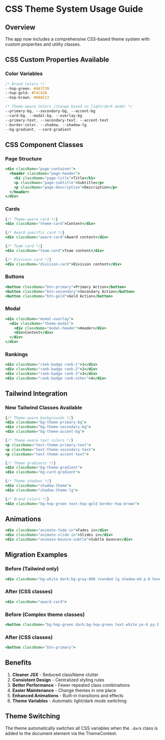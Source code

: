 # CSS Theme System Usage Guide

## Overview
The app now includes a comprehensive CSS-based theme system with custom properties and utility classes.

## CSS Custom Properties Available

### Color Variables
```css
/* Brand Colors */
--hop-green: #4A7C59
--hop-gold: #F4C430  
--hop-brown: #8B4513

/* Theme-aware Colors (change based on light/dark mode) */
--primary-bg, --secondary-bg, --accent-bg
--card-bg, --modal-bg, --overlay-bg
--primary-text, --secondary-text, --accent-text
--border-color, --shadow, --shadow-lg
--bg-gradient, --card-gradient
```

## CSS Component Classes

### Page Structure
```jsx
<div className="page-container">
  <header className="page-header">
    <h1 className="page-title">Title</h1>
    <p className="page-subtitle">Subtitle</p>
    <p className="page-description">Description</p>
  </header>
</div>
```

### Cards
```jsx
{/* Theme-aware card */}
<div className="theme-card">Content</div>

{/* Award-specific card */}
<div className="award-card">Award content</div>

{/* Team card */}
<div className="team-card">Team content</div>

{/* Division card */}
<div className="division-card">Division content</div>
```

### Buttons
```jsx
<button className="btn-primary">Primary Action</button>
<button className="btn-secondary">Secondary Action</button>
<button className="btn-gold">Gold Action</button>
```

### Modal
```jsx
<div className="modal-overlay">
  <div className="theme-modal">
    <div className="modal-header">Header</div>
    <div>Content</div>
  </div>
</div>
```

### Rankings
```jsx
<div className="rank-badge rank-1">1</div>
<div className="rank-badge rank-2">2</div>
<div className="rank-badge rank-3">3</div>
<div className="rank-badge rank-other">4</div>
```

## Tailwind Integration

### New Tailwind Classes Available
```jsx
{/* Theme-aware backgrounds */}
<div className="bg-theme-primary-bg">
<div className="bg-theme-secondary-bg">
<div className="bg-theme-accent-bg">

{/* Theme-aware text colors */}
<p className="text-theme-primary-text">
<p className="text-theme-secondary-text">
<p className="text-theme-accent-text">

{/* Theme gradients */}
<div className="bg-theme-gradient">
<div className="bg-card-gradient">

{/* Theme shadows */}
<div className="shadow-theme">
<div className="shadow-theme-lg">

{/* Brand colors */}
<div className="bg-hop-green text-hop-gold border-hop-brown">
```

## Animations
```jsx
<div className="animate-fade-in">Fades in</div>
<div className="animate-slide-in">Slides in</div>
<div className="animate-bounce-subtle">Subtle bounce</div>
```

## Migration Examples

### Before (Tailwind only)
```jsx
<div className="bg-white dark:bg-gray-800 rounded-lg shadow-md p-6 hover:shadow-lg transition-shadow border-hop-green">
```

### After (CSS classes)
```jsx
<div className="award-card">
```

### Before (Complex theme classes)
```jsx
<button className="bg-hop-green dark:bg-hop-green text-white px-6 py-2 rounded-lg font-semibold hover:bg-hop-green/90 transition-colors">
```

### After (CSS classes)
```jsx
<button className="btn-primary">
```

## Benefits

1. **Cleaner JSX** - Reduced className clutter
2. **Consistent Design** - Centralized styling rules
3. **Better Performance** - Fewer repeated class combinations
4. **Easier Maintenance** - Change themes in one place
5. **Enhanced Animations** - Built-in transitions and effects
6. **Theme Variables** - Automatic light/dark mode switching

## Theme Switching
The theme automatically switches all CSS variables when the `.dark` class is added to the document element via the ThemeContext.